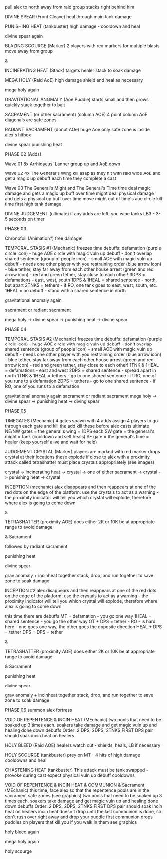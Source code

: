 pull alex to north away from raid
group stacks right behind him

DIVINE SPEAR (Front Cleave)
heal through main tank damage

PUNISHING HEAT (tankbuster)
high damage - cooldown and heal

divine spear again

BLAZING SCOURGE (Marker)
2 players with red markers for multiple blasts
move away from group

&

INCINERATING HEAT (Stack)
targets healer
stack to soak damage

MEGA HOLY (Raid AoE)
high damage
shield and heal as necessary

mega holy again

GRAVITATIONAL ANOMALY (Aoe Puddle)
starts small and then grows quickly
stack together to bait

SACRAMENT (or other sacrament) (column AOE)
4 point column AoE
diagonals are safe zones

RADIANT SACRAMENT (donut AOe)
huge Aoe
only safe zone is inside alex's hitbox

divine spear
punishing heat




PHASE 02 (Adds)

Wave 01
8x Arrhidaeus' Lanner
group up and AoE down

Wave 02
4x The General's Wing
kill asap as they hit with raid wide AoE and get a magic up debuff each time they complete a cast

Wave 03
The General's Might and The General's Time
time deal magic damage and gets a magic up buff over time
might deal physical damage and gets a physical up buff over time
move might out of time's aoe circle
kill time first
high tank damage

DIVINE JUDGEMENT (ultimate)
if any adds are left, you wipe
tanks LB3 - 3-5 seconds on timer



PHASE 03

Chronofoil (Animation?)
free damage!

TEMPORAL STASIS #1 (Mechanic)
freezes time
debuffs:
defamation (purple circle icon) - huge AOE circle with magic vuln up debuff - don't overlap
shared sentence (group of people icon) - small AOE with magic vuln up debuff - needs one other player with you
restraining order (blue arrow icon) - blue tether, stay far away from each other
house arrest (green and red arrow icon) - red and green tether, stay close to each other!
3DPS = defamations - east, west, south
1DPS & 1HEAL = shared sentence - north, but apart
2TNKS = tethers - if RO, one tank goes to east, west, south, etc.
1HEAL = no debuff - stand with a shared sentence in north

gravitational anomaly again

sacrament or radiant sacrament

mega holy -> divine spear -> punishing heat -> divine spear


PHASE 04

TEMPORAL STASIS #2 (Mechanic)
freezes time
debuffs:
defamation (purple circle icon) - huge AOE circle with magic vuln up debuff - don't overlap
shared sentence (group of people icon) - small AOE with magic vuln up debuff - needs one other player with you
restraining order (blue arrow icon) - blue tether, stay far away from each other
house arrest (green and red arrow icon) - red and green tether, stay close to each other!
1TNK & 1HEAL = defamations - east and west
2DPS = shared sentence - spread apart in north
1TNK & 1HEAL = tethers - go to one shared sentence - if RO, one of you runs to a defamation
2DPS = tethers - go to one shared sentence - if RO, one of you runs to a defamation

gravitational anomaly again
sacrament or radiant sacrament
mega holy -> divine spear -> punishing heat -> diving spear




PHASE 05

TIMEGATES (Mechanic)
4 gates spawn with 4 adds
assign 4 players to go through each gate and kill the add
kill these before alex casts ultimate
NE/NW gates = the general's wing = 1DPS each
SW gate = the general's might = tank (cooldown and self heals)
SE gate = the general's time = healer (keep yourself alive and wait for help)

JUDGEMENT CRYSTAL (Marker)
players are marked with red marker
drops crystal at their locations
these explode if close to alex with a proximity attack called tetrashatter
must place crystals appropriately (see images)

crystal -> incinerating heat -> crystal -> one of either sacrament -> crystal -> punishing heat -> crystal

INCEPTION (mechanic)
alex disappears and then reappears at one of the red dots on the edge of the platform.
use the crystals to act as a warning - the proximity indicator will tell you which crystal will explode, therefore where alex is going to come down

&

TETRASHATTER (proximity AOE)
does either 2K or 10K
be at appropriate range to avoid damage

& Sacrament

followed by radiant sacrament

punishing heat

divine spear

grav anomaly + incinheat together
stack, drop, and run together to save zone to soak damage

INCEPTION #2
alex disappears and then reappears at one of the red dots on the edge of the platform.
use the crystals to act as a warning - the proximity indicator will tell you which crystal will explode, therefore where alex is going to come down

this time there are debuffs
MT = defamation - you go one way
1HEAL = shared sentence - you go the other way
OT + DPS = tether - RO - is hard here - one goes one way, the other goes the opposite direction
HEAL + DPS = tether
DPS + DPS = tether

&

TETRASHATTER (proximity AOE)
does either 2K or 10K
be at appropriate range to avoid damage

& Sacrament

punishing heat

divine spear

grav anomaly + incinheat together
stack, drop, and run together to save zone to soak damage



PHASE 06
summon alex fortress

VOID OF REPENTENCE & INCIN HEAT (MEchanic)
two pools that need to be soaked up 3 times each.
soakers take damage and get magic vuln up and healing done down debuffs
Order: 2 DPS, 2DPS, 2TNKS
FIRST DPS pair should soak incin heat on healers

HOLY BLEED (Raid AOE)
healers watch out - shields, heals, LB if necessary

HOLY SCOURGE (tankbuster)
prey on MT - 4 hits of high damage
cooldowns and heal

CHASTENING HEAT (tankbuster)
This attack must be tank swapped - provoke during cast
expect physical vuln up debuff
cooldowns

VOID OF REPENTENCE & INCIN HEAT & COMMUNION & Sacrament (MEchanic)
this time, face alex so that the repentence pools are in the sacrament safe zones (see graphics)
two pools that need to be soaked up 3 times each.
soakers take damage and get magic vuln up and healing done down debuffs
Order: 2 DPS, 2DPS, 2TNKS
FIRST DPS pair should soak incin heat on healers
incin heat doesn't drop until the last communion is done, so don't rush over right away and drop your puddle first
communion drops puddles on players that kill you if you walk in them
see graphics

holy bleed again

mega holy again

holy scourge
